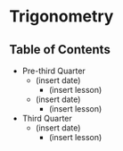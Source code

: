 # Trigonometry
## Table of Contents 
- Pre-third Quarter
    - (insert date)
        - (insert lesson)
    - (insert date)
        - (insert lesson)
- Third Quarter
    - (insert date)
        - (insert lesson)